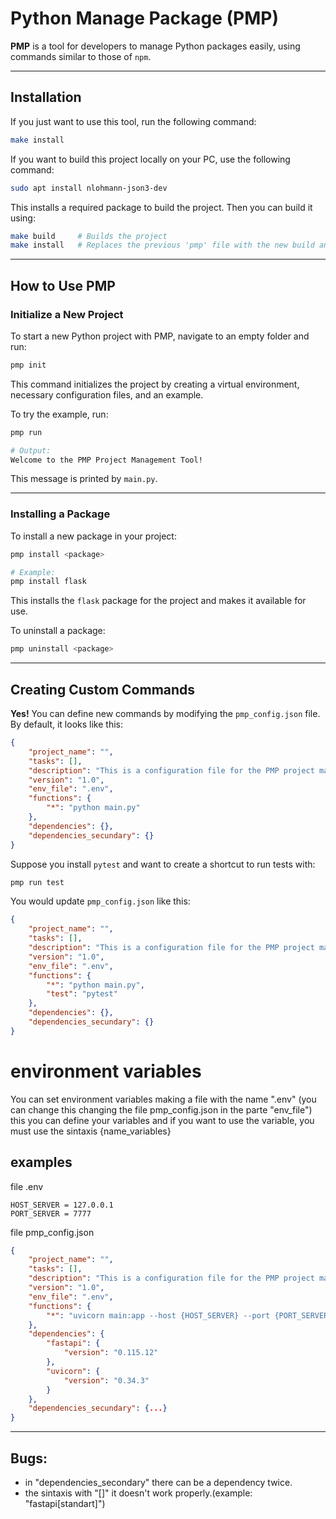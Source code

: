 # Python Manage Package (PMP)

**PMP** is a tool for developers to manage Python packages easily, using commands similar to those of `npm`.

---

## Installation

If you just want to use this tool, run the following command:

```bash
make install
```

If you want to build this project locally on your PC, use the following command:

```bash
sudo apt install nlohmann-json3-dev
```

This installs a required package to build the project. Then you can build it using:

```bash
make build     # Builds the project
make install   # Replaces the previous 'pmp' file with the new build and installs it
```

---

## How to Use PMP

### Initialize a New Project

To start a new Python project with PMP, navigate to an empty folder and run:

```bash
pmp init
```

This command initializes the project by creating a virtual environment, necessary configuration files, and an example.

To try the example, run:

```bash
pmp run

# Output:
Welcome to the PMP Project Management Tool!
```

This message is printed by `main.py`.

---

### Installing a Package

To install a new package in your project:

```bash
pmp install <package>

# Example:
pmp install flask
```

This installs the `flask` package for the project and makes it available for use.

To uninstall a package:

```bash
pmp uninstall <package>
```

---

## Creating Custom Commands

**Yes!** You can define new commands by modifying the `pmp_config.json` file. By default, it looks like this:

```json
{
    "project_name": "",
    "tasks": [],
    "description": "This is a configuration file for the PMP project management tool.",
    "version": "1.0",
    "env_file": ".env",
    "functions": {
        "*": "python main.py"
    },
    "dependencies": {},
    "dependencies_secundary": {}
}
```

Suppose you install `pytest` and want to create a shortcut to run tests with:

```bash
pmp run test
```

You would update `pmp_config.json` like this:

```json
{
    "project_name": "",
    "tasks": [],
    "description": "This is a configuration file for the PMP project management tool.",
    "version": "1.0",
    "env_file": ".env",
    "functions": {
        "*": "python main.py",
        "test": "pytest"
    },
    "dependencies": {},
    "dependencies_secundary": {}
}
```

# environment variables
You can set environment variables making a file with the name ".env" (you can change this changing the file pmp_config.json in the parte "env_file") this you can define your variables and if you want to use the variable, you must use the sintaxis {name_variables}

## examples
file .env
```.env
HOST_SERVER = 127.0.0.1
PORT_SERVER = 7777
```

file pmp_config.json
```json
{
    "project_name": "",
    "tasks": [],
    "description": "This is a configuration file for the PMP project management tool.",
    "version": "1.0",
    "env_file": ".env",
    "functions": {
        "*": "uvicorn main:app --host {HOST_SERVER} --port {PORT_SERVER} --reload"
    },
    "dependencies": {
        "fastapi": {
            "version": "0.115.12"
        },
        "uvicorn": {
            "version": "0.34.3"
        }
    },
    "dependencies_secundary": {...}
}
```

---

## Bugs:

-   in "dependencies_secondary" there can be a dependency twice.
-   the sintaxis with "[]" it doesn't work properly.(example: "fastapi[standart]")
